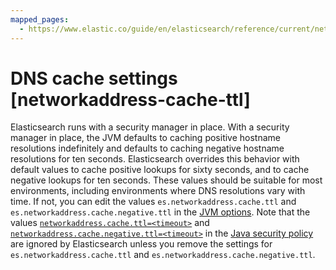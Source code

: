 ```yaml
---
mapped_pages:
  - https://www.elastic.co/guide/en/elasticsearch/reference/current/networkaddress-cache-ttl.html
---
```


# DNS cache settings [networkaddress-cache-ttl]

Elasticsearch runs with a security manager in place. With a security manager in place, the JVM defaults to caching positive hostname resolutions indefinitely and defaults to caching negative hostname resolutions for ten seconds. Elasticsearch overrides this behavior with default values to cache positive lookups for sixty seconds, and to cache negative lookups for ten seconds. These values should be suitable for most environments, including environments where DNS resolutions vary with time. If not, you can edit the values `es.networkaddress.cache.ttl` and `es.networkaddress.cache.negative.ttl` in the [JVM options](elasticsearch://docs/reference/elasticsearch/jvm-settings.md#set-jvm-options). Note that the values [`networkaddress.cache.ttl=<timeout>`](https://docs.oracle.com/javase/8/docs/technotes/guides/net/properties.md) and [`networkaddress.cache.negative.ttl=<timeout>`](https://docs.oracle.com/javase/8/docs/technotes/guides/net/properties.md) in the [Java security policy](https://docs.oracle.com/javase/8/docs/technotes/guides/security/PolicyFiles.md) are ignored by Elasticsearch unless you remove the settings for `es.networkaddress.cache.ttl` and `es.networkaddress.cache.negative.ttl`.

